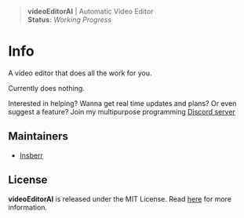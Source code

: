 > **videoEditorAI** | Automatic Video Editor  
> **Status:** *Working Progress*

# Info
A video editor that does all the work for you.

Currently does nothing.

Interested in helping? Wanna get real time updates and plans? Or even suggest a feature? Join my multipurpose programming [Discord server](https://discord.gg/PSNKV6EB9A)

## Maintainers
- [Insberr](https://github.com/Insberr/)


## License
**videoEditorAI** is released under the MIT License. Read [here](/LICENSE) for more information.